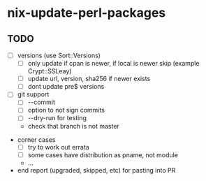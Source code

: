 # nix-update-perl-packages

## TODO
- [ ] versions (use Sort::Versions)
  - [ ] only update if cpan is newer, if local is newer skip (example Crypt::SSLeay)
  - [ ] update url, version, sha256 if newer exists
  - [ ] dont update pre$ versions
- [ ] git support
  - [ ] --commit 
  - [ ] option to not sign commits
  - [ ] --dry-run for testing
  - check that branch is not master
- corner cases
  - [ ] try to work out errata
  - [ ] some cases have distribution as pname, not module
  - ...
- end report (upgraded, skipped, etc) for pasting into PR
